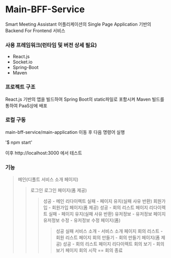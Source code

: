# Main-BFF-Service

Smart Meeting Assistant 어플리케이션의 Single Page Application 기반의 Backend For Frontend 서비스



### 사용 프레임워크(런타임 및 버전 상세 필요)
* React.js
* Socket.io
* Spring-Boot
* Maven

### 프로젝트 구조
React.js 기반의 앱을 빌드하여 Spring Boot의 static파일로 포함시켜 Maven 빌드를 통하여 PaaS상에 배포

### 로컬 구동
main-bff-service/main-application 이동 후 다음 명령어 실행

\'$ npm start\'

이후 http://localhost:3000 에서 테스트

### 기능
> 메인(디폴트 서비스 소개 페이지)
>> 로그인  로그인 페이지(폼 제공)
>>> 성공 - 메인 리다이렉트
>>> 실패 - 페이지 유지(실패 사유 반환)
>> 회원가입 - 회원가입 페이지(폼 제공)
>>> 성공 - 회의 리스트 페이지 리다이렉트
>>> 실패 - 페이지 유지(실패 사유 반환)
>> 유저정보 - 유저정보 페이지
>>> 유저정보 수정 - 유저정보 수정 페이지(폼)
>>>> 성공
>>>> 실패
>> 서비스 소개 - 서비스 소개 페이지
>> 회의 리스트 - 회원 리스트 페이지
>>> 회의 만들기 - 회의 만들기 페이지(폼 제공)
>>>> 성공 - 회의 리스트 페이지 리다이렉트
>>> 회의 보기 - 회의 보기 페이지
>>>> 회의 시작 == 회의 종료
